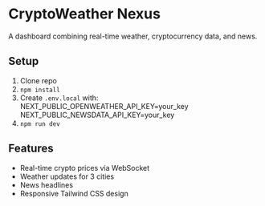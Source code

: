 # CryptoWeather Nexus

A dashboard combining real-time weather, cryptocurrency data, and news.

## Setup
1. Clone repo
2. `npm install`
3. Create `.env.local` with:
   NEXT_PUBLIC_OPENWEATHER_API_KEY=your_key
   NEXT_PUBLIC_NEWSDATA_API_KEY=your_key
4. `npm run dev`

## Features
- Real-time crypto prices via WebSocket
- Weather updates for 3 cities
- News headlines
- Responsive Tailwind CSS design
